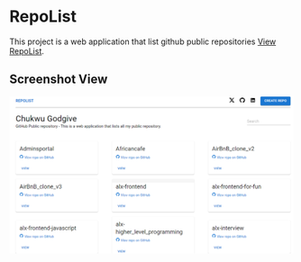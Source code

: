 # RepoList

This project is a web application that list github public repositories [View RepoList](https://repolists.netlify.app/).

## Screenshot View

<img src="./src/Assets/screenshot.png" alt="screenshot" />